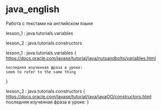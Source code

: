 # java_english
Работа с текстами на английском языке

lesson_1 : java.tutorials.variables

lesson_2 : java.tutorials.constructors


lesson_1 : java.tutorials.variables
{
	https://docs.oracle.com/javase/tutorial/java/nutsandbolts/variables.html
	
	последняя изученная фраза в уроке:
	seem to refer to the same thing
}

lesson_2 : java.tutorials.constructors
{
	https://docs.oracle.com/javase/tutorial/java/javaOO/constructors.html
	последняя изученная фраза в уроке:
}